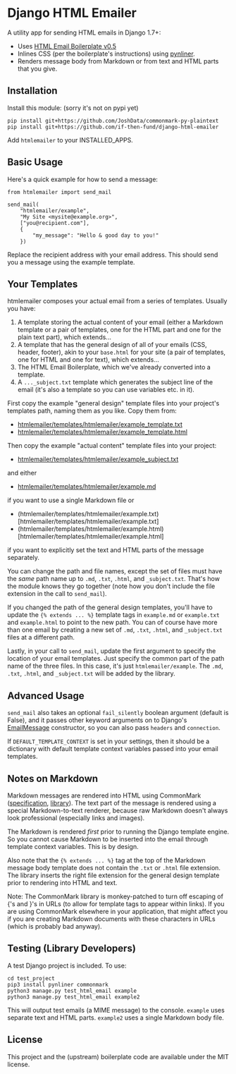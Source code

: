 Django HTML Emailer
===================

A utility app for sending HTML emails in Django 1.7+:

* Uses [HTML Email Boilerplate v0.5](http://htmlemailboilerplate.com/)
* Inlines CSS (per the boilerplate's instructions) using [pynliner](https://pythonhosted.org/pynliner/).
* Renders message body from Markdown or from text and HTML parts that you give.

Installation
------------

Install this module: (sorry it's not on pypi yet)

	pip install git+https://github.com/JoshData/commonmark-py-plaintext
	pip install git+https://github.com/if-then-fund/django-html-emailer

Add `htmlemailer` to your INSTALLED_APPS.

Basic Usage
-----------

Here's a quick example for how to send a message:

	from htmlemailer import send_mail

	send_mail(
		"htmlemailer/example",
		"My Site <mysite@example.org>",
		["you@recipient.com"],
		{
			"my_message": "Hello & good day to you!"
		})

Replace the recipient address with your email address. This should send you a message using the example template.

Your Templates
--------------

htmlemailer composes your actual email from a series of templates. Usually you have:

1. A template storing the actual content of your email (either a Markdown template or a pair of templates, one for the HTML part and one for the plain text part), which extends...
2. A template that has the general design of all of your emails (CSS, header, footer), akin to your `base.html` for your site (a pair of templates, one for HTML and one for text), which extends...
3. The HTML Email Boilerplate, which we've already converted into a template.
4. A `..._subject.txt` template which generates the subject line of the email (it's also a template so you can use variables etc. in it).

First copy the example "general design" template files into your project's templates path, naming them as you like. Copy them from:

* [htmlemailer/templates/htmlemailer/example_template.txt](htmlemailer/templates/htmlemailer/example_template.txt)
* [htmlemailer/templates/htmlemailer/example_template.html](htmlemailer/templates/htmlemailer/example_template.html)

Then copy the example "actual content" template files into your project:

* [htmlemailer/templates/htmlemailer/example_subject.txt](htmlemailer/templates/htmlemailer/example_subject.txt)

and either

* [htmlemailer/templates/htmlemailer/example.md](htmlemailer/templates/htmlemailer/example.md)

if you want to use a single Markdown file or

* (htmlemailer/templates/htmlemailer/example.txt)[htmlemailer/templates/htmlemailer/example.txt]
* (htmlemailer/templates/htmlemailer/example.html)[htmlemailer/templates/htmlemailer/example.html]

if you want to explicitly set the text and HTML parts of the message separately.

You can change the path and file names, except the set of files must have the *same* path name up to `.md`, `.txt`, `.html`, and `_subject.txt`. That's how the module knows they go together (note how you don't include the file extension in the call to `send_mail`).

If you changed the path of the general design templates, you'll have to update the `{% extends ... %}` template tags in `example.md` or `example.txt` and `example.html` to point to the new path. You can of course have more than one email by creating a new set of `.md`, `.txt`, `.html`, and `_subject.txt` files at a different path.

Lastly, in your call to `send_mail`, update the first argument to specify the location of your email templates. Just specify the common part of the path name of the three files. In this case, it's just `htmlemailer/example`. The `.md`, `.txt`, `.html`, and `_subject.txt` will be added by the library.

Advanced Usage
--------------

`send_mail` also takes an optional `fail_silently` boolean argument (default is False), and it passes other keyword arguments on to Django's [EmailMessage](https://docs.djangoproject.com/en/1.7/topics/email/#django.core.mail.EmailMessage) constructor, so you can also pass `headers` and `connection`.

If `DEFAULT_TEMPLATE_CONTEXT` is set in your settings, then it should be a dictionary with default template context variables passed into your email templates.

Notes on Markdown
-----------------

Markdown messages are rendered into HTML using CommonMark ([specification](http://spec.commonmark.org/), [library](https://pypi.python.org/pypi/CommonMark)). The text part of the message is rendered using a special Markdown-to-text renderer, because raw Markdown doesn't always look professional (especially links and images).

The Markdown is rendered *first* prior to running the Django template engine. So you cannot cause Markdown to be inserted into the email through template context variables. This is by design.

Also note that the `{% extends ... %}` tag at the top of the Markdown message body template does not contain the `.txt` or `.html` file extension. The library inserts the right file extension for the general design template prior to rendering into HTML and text.

Note: The CommonMark library is monkey-patched to turn off escaping of {'s and }'s in URLs (to allow for template tags to appear within links). If you are using CommonMark elsewhere in your application, that might affect you if you are creating Markdown documents with these characters in URLs (which is probably bad anyway).

Testing (Library Developers)
----------------------------

A test Django project is included. To use:

	cd test_project
	pip3 install pynliner commonmark
	python3 manage.py test_html_email example
	python3 manage.py test_html_email example2

This will output test emails (a MIME message) to the console. `example` uses separate text and HTML parts. `example2` uses a single Markdown body file.

License
-------

This project and the (upstream) boilerplate code are available under the MIT license.
